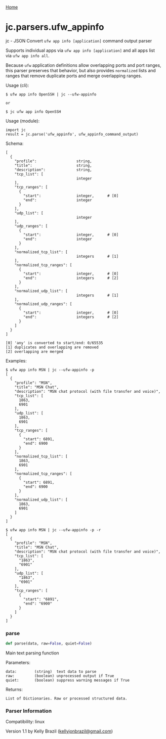 [Home](https://kellyjonbrazil.github.io/jc/)
<a id="jc.parsers.ufw_appinfo"></a>

# jc.parsers.ufw\_appinfo

jc - JSON Convert `ufw app info [application]` command
output parser

Supports individual apps via `ufw app info [application]` and all apps list
via `ufw app info all`.

Because `ufw` application definitions allow overlapping ports and port
ranges, this parser preserves that behavior, but also provides `normalized`
lists and ranges that remove duplicate ports and merge overlapping ranges.

Usage (cli):

    $ ufw app info OpenSSH | jc --ufw-appinfo

    or

    $ jc ufw app info OpenSSH

Usage (module):

    import jc
    result = jc.parse('ufw_appinfo', ufw_appinfo_command_output)

Schema:

    [
      {
        "profile":                  string,
        "title":                    string,
        "description":              string,
        "tcp_list": [
                                    integer
        ],
        "tcp_ranges": [
          {
            "start":                integer,      # [0]
            "end":                  integer
          }
        ],
        "udp_list": [
                                    integer
        ],
        "udp_ranges": [
          {
            "start":                integer,      # [0]
            "end":                  integer
          }
        ],
        "normalized_tcp_list": [
                                    integers      # [1]
        ],
        "normalized_tcp_ranges": [
          {
            "start":                integer,      # [0]
            "end":                  integers      # [2]
          }
        ],
        "normalized_udp_list": [
                                    integers      # [1]
        ],
        "normalized_udp_ranges": [
          {
            "start":                integer,      # [0]
            "end":                  integers      # [2]
          }
        ]
      }
    ]

    [0] 'any' is converted to start/end: 0/65535
    [1] duplicates and overlapping are removed
    [2] overlapping are merged

Examples:

    $ ufw app info MSN | jc --ufw-appinfo -p
    [
      {
        "profile": "MSN",
        "title": "MSN Chat",
        "description": "MSN chat protocol (with file transfer and voice)",
        "tcp_list": [
          1863,
          6901
        ],
        "udp_list": [
          1863,
          6901
        ],
        "tcp_ranges": [
          {
            "start": 6891,
            "end": 6900
          }
        ],
        "normalized_tcp_list": [
          1863,
          6901
        ],
        "normalized_tcp_ranges": [
          {
            "start": 6891,
            "end": 6900
          }
        ],
        "normalized_udp_list": [
          1863,
          6901
        ]
      }
    ]

    $ ufw app info MSN | jc --ufw-appinfo -p -r
    [
      {
        "profile": "MSN",
        "title": "MSN Chat",
        "description": "MSN chat protocol (with file transfer and voice)",
        "tcp_list": [
          "1863",
          "6901"
        ],
        "udp_list": [
          "1863",
          "6901"
        ],
        "tcp_ranges": [
          {
            "start": "6891",
            "end": "6900"
          }
        ]
      }
    ]

<a id="jc.parsers.ufw_appinfo.parse"></a>

### parse

```python
def parse(data, raw=False, quiet=False)
```

Main text parsing function

Parameters:

    data:        (string)  text data to parse
    raw:         (boolean) unprocessed output if True
    quiet:       (boolean) suppress warning messages if True

Returns:

    List of Dictionaries. Raw or processed structured data.

### Parser Information
Compatibility:  linux

Version 1.1 by Kelly Brazil (kellyjonbrazil@gmail.com)

